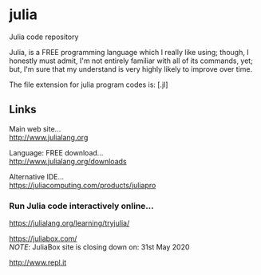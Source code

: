 # julia
Julia code repository

Julia, is a FREE programming language which I really like using; though, I honestly must admit, I'm not entirely familiar with all of its commands, yet; but, I'm sure that my understand is very highly likely to improve over time.

The file extension for julia program codes is: [.jl]

## Links

Main web site...  
http://www.julialang.org  

Language: FREE download...  
http://www.julialang.org/downloads  

Alternative IDE...  
https://juliacomputing.com/products/juliapro  

### Run Julia code interactively online... 

https://julialang.org/learning/tryjulia/  

https://juliabox.com/  
*NOTE*: JuliaBox site is closing down on: 31st May 2020  

http://www.repl.it  

